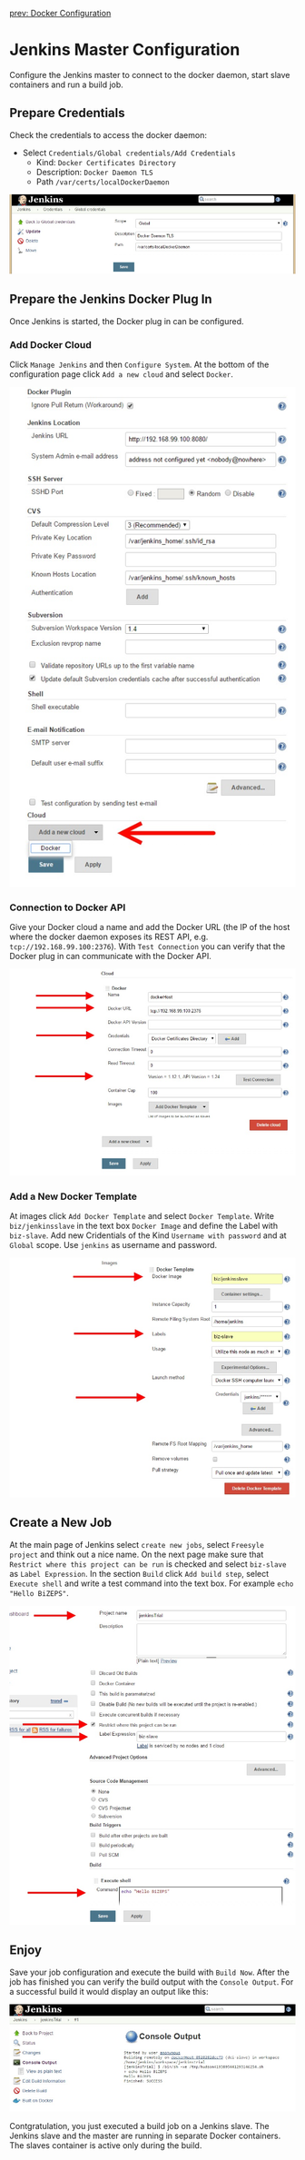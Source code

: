 [prev: Docker Configuration](03_JenkinsConfiguration.md)

#   Jenkins Master Configuration
Configure the Jenkins master to connect to the docker daemon, start slave containers and run a build job.
  
##  Prepare Credentials
Check the credentials to access the docker daemon:
- Select `Credentials/Global credentials/Add Credentials`
  - Kind: `Docker Certificates Directory`
  - Description: `Docker Daemon TLS`
  - Path `/var/certs/localDockerDaemon`

![Credentials](../Images/Credentials_01.jpg)
  
##  Prepare the Jenkins Docker Plug In
Once Jenkins is started, the Docker plug in can be configured.

### Add Docker Cloud
Click `Manage Jenkins` and then `Configure System`.
At the bottom of the configuration page click `Add a new cloud` and select `Docker`.

![Step 1](../Images/DockerPlugin_01.jpg)

### Connection to Docker API
Give your Docker cloud a name and add the Docker URL
(the IP of the host where the docker daemon exposes its REST API, e.g. `tcp://192.168.99.100:2376`).
With `Test Connection` you can verify that the Docker plug in can communicate with the Docker API.

![Step 2](../Images/DockerPlugin_02.jpg)

### Add a New Docker Template
At images click `Add Docker Template` and select `Docker Template`.
Write `biz/jenkinsslave` in the text box `Docker Image` and define the Label with `biz-slave`.
Add new Cridentials of the Kind `Username with password` and at `Global` scope.
Use `jenkins` as username and password.

![Step 3](../Images/DockerPlugin_03.jpg)

##  Create a New Job
At the main page of Jenkins select `create new jobs`, select `Freesyle project` and think out a nice name.
On the next page make sure that `Restrict where this project can be run` is checked and
select `biz-slave` as `Label Expression`.
In the section `Build` click `Add build step`, select `Execute shell` and
write a test command into the text box.
For example `echo "Hello BiZEPS"`.

![Job Configuration](../Images/DockerPlugin_04.jpg)

##  Enjoy
Save your job configuration and execute the build with `Build Now`.
After the job has finished you can verify the build output with the `Console Output`.
For a successful build it would display an output like this:

![Console Output](../Images/DockerPlugin_05.jpg)

Contgratulation, you just executed a build job on a Jenkins slave.
The Jenkins slave and the master are running in separate Docker containers.
The slaves container is active only during the build.
